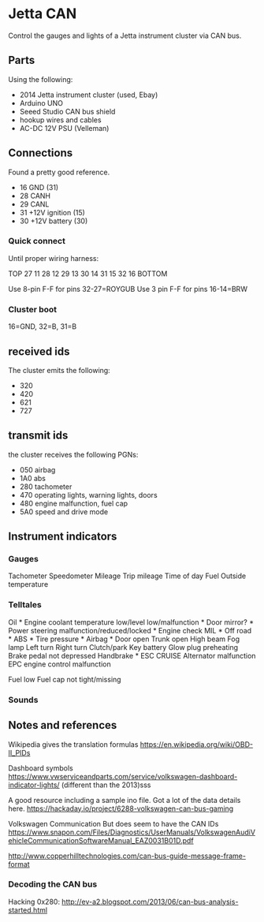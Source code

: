 # Jetta CAN

Control the gauges and lights of a Jetta instrument cluster via CAN bus.

## Parts
Using the following:

- 2014 Jetta instrument cluster (used, Ebay)
- Arduino UNO
- Seeed Studio CAN bus shield
- hookup wires and cables
- AC-DC 12V PSU (Velleman)

## Connections
Found a pretty good reference.

- 16 GND (31)
- 28 CANH
- 29 CANL
- 31 +12V ignition (15)
- 30 +12V battery (30)

### Quick connect
Until proper wiring harness:

TOP
27 11
28 12
29 13
30 14
31 15
32 16
BOTTOM

Use 8-pin F-F for pins 32-27=ROYGUB
Use 3 pin F-F for pins 16-14=BRW

### Cluster boot
16=GND, 32=B, 31=B




## received ids
The cluster emits the following:

- 320
- 420
- 621
- 727

## transmit ids
the cluster receives the following PGNs:

- 050 airbag
- 1A0 abs
- 280 tachometer
- 470 operating lights, warning lights, doors
- 480 engine malfunction, fuel cap
- 5A0 speed and drive mode


## Instrument indicators

### Gauges
Tachometer
Speedometer
Mileage
Trip mileage
Time of day
Fuel
Outside temperature

### Telltales
Oil *
Engine coolant temperature low/level low/malfunction *
Door mirror? *
Power steering malfunction/reduced/locked *
Engine check MIL *
Off road *
ABS *
Tire pressure *
Airbag *
Door open
Trunk open
High beam
Fog lamp
Left turn
Right turn
Clutch/park
Key battery
Glow plug preheating
Brake pedal not depressed
Handbrake *
ESC
CRUISE
Alternator malfunction
EPC engine control malfunction

Fuel low
Fuel cap not tight/missing

### Sounds

## Notes and references
Wikipedia gives the translation formulas
https://en.wikipedia.org/wiki/OBD-II_PIDs

Dashboard symbols
https://www.vwserviceandparts.com/service/volkswagen-dashboard-indicator-lights/
(different than the 2013)sss

A good resource including a sample ino file. Got a lot of the data details here.
https://hackaday.io/project/6288-volkswagen-can-bus-gaming

Volkswagen Communication
But does seem to have the CAN IDs
https://www.snapon.com/Files/Diagnostics/UserManuals/VolkswagenAudiVehicleCommunicationSoftwareManual_EAZ0031B01D.pdf

http://www.copperhilltechnologies.com/can-bus-guide-message-frame-format

### Decoding the CAN bus
Hacking 0x280: http://ev-a2.blogspot.com/2013/06/can-bus-analysis-started.html

